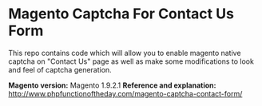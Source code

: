 # Magento Captcha For Contact Us Form
This repo contains code which will allow you to enable magento native captcha on "Contact Us" page as well as make some modifications to look and feel of captcha generation.

**Magento version:** Magento 1.9.2.1
**Reference and explanation:** http://www.phpfunctionoftheday.com/magento-captcha-contact-form/